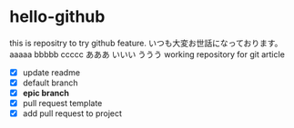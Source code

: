 # hello-github
this is repositry to try github feature.
いつも大変お世話になっております。
aaaaa
bbbbb
ccccc
あああ
いいい
ううう
working repository for git article
- [x] update readme
- [x] default branch
- [x] **epic branch**
- [x] pull request template
- [x] add pull request to project

